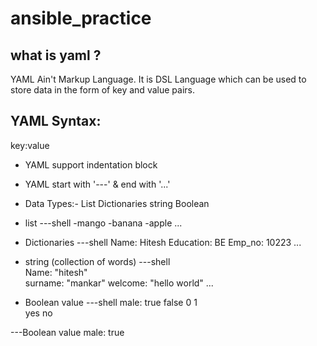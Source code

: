 # ansible_practice 

## what is yaml ?
YAML Ain't Markup Language. It is DSL Language which can be used to store data in the form of key and value pairs.

## YAML Syntax:
key:value 
- YAML support indentation block 
- YAML start with '---' & end with '...'
- Data Types:-
    List 
    Dictionaries
    string
    Boolean


- list
---shell
-mango
-banana
-apple
...


- Dictionaries
---shell
Name: Hitesh
Education: BE
Emp_no: 10223
...

- string (collection of words)
---shell                    
Name: "hitesh"                 
surname: "mankar"
welcome: "hello world"
...

- Boolean value
---shell
male: true
false
0
1  
yes 
no




---Boolean value 
male: true


